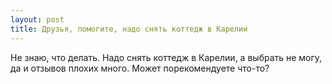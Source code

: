 ```yaml
---
layout: post 
title: Друзья, помогите, надо снять коттедж в Карелии 
--- 
```

Не знаю, что делать. Надо снять коттедж в Карелии, а выбрать не могу, да и отзывов плохих много. Может порекомендуете что-то?